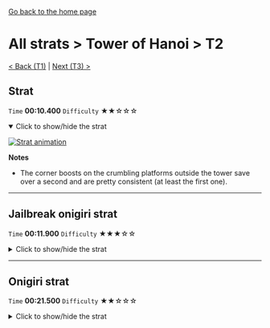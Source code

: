 [Go back to the home page](https://github.com/Doublevil/scbspeedrun)

# All strats > Tower of Hanoi > T2

[< Back (T1)](https://github.com/Doublevil/scbspeedrun/blob/main/levels/all_lvl/T/T1.md) | [Next (T3) >](https://github.com/Doublevil/scbspeedrun/blob/main/levels/all_lvl/T/T3.md)

## Strat

`Time` **00:10.400** `Difficulty` ★★☆☆☆
<details open>
  <summary>Click to show/hide the strat</summary>

  [![Strat animation](https://github.com/Doublevil/scbspeedrun/blob/main/media/levels/T/T2_Strat.webp)](https://github.com/Doublevil/scbspeedrun/blob/main/media/levels/T/T2_Strat.mp4?raw=true)

  **Notes**
  - The corner boosts on the crumbling platforms outside the tower save over a second and are pretty consistent (at least the first one).
</details>

---
## Jailbreak onigiri strat

`Time` **00:11.900** `Difficulty` ★★★☆☆
<details>
  <summary>Click to show/hide the strat</summary>

  [![Strat animation](https://github.com/Doublevil/scbspeedrun/blob/main/media/levels/T/T2_JailbreakOnigiri.webp)](https://github.com/Doublevil/scbspeedrun/blob/main/media/levels/T/T2_JailbreakOnigiri.mp4?raw=true)

  **Notes**
  - Lots of relatively precise movement here.
  - Near the end, in the vertical section with the crumbling platforms, the way we do it is with a neutral dash. Stop pressing Right, and when Cable Boy starts his falling animation, just press the cart action button to dash straight up. This should make you reach above the wall without touching the non-glitch blocks.
</details>

---
## Onigiri strat

`Time` **00:21.500** `Difficulty` ★★☆☆☆
<details>
  <summary>Click to show/hide the strat</summary>

  [![Strat animation](https://github.com/Doublevil/scbspeedrun/blob/main/media/levels/T/T2_Onigiri.webp)](https://github.com/Doublevil/scbspeedrun/blob/main/media/levels/T/T2_Onigiri.mp4?raw=true)

  **Notes**
  - There are several optimizations here, but you can easily tweak the strat to something you're more comfortable with.
  - We only use the right crumbling block path to get the onigiri, which is normally intended as an exit only. The left path is slower.
  - After landing on the lowest crumbling block, you can reach the onigiri platform with one coyote jump as demonstrated here. It's way safer and only a little bit slower to do 2 jumps here.
</details>
